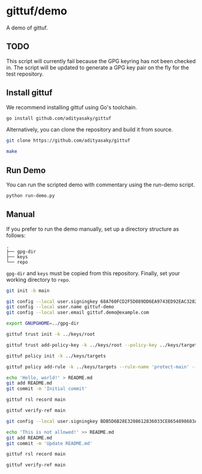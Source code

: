 # gittuf/demo

A demo of gittuf.

## TODO

This script will currently fail because the GPG keyring has not been checked
in. The script will be updated to generate a GPG key pair on the fly for the
test repository.

## Install gittuf

We recommend installing gittuf using Go's toolchain.

```bash
go install github.com/adityasaky/gittuf
```

Alternatively, you can clone the repository and build it from source.

```bash
git clone https://github.com/adityasaky/gittuf

make
```

## Run Demo

You can run the scripted demo with commentary using the run-demo script.

```bash
python run-demo.py
```

## Manual

If you prefer to run the demo manually, set up a directory structure as follows:

```
.
├── gpg-dir
├── keys
└── repo
```

`gpg-dir` and `keys` must be copied from this repository. Finally, set your
working directory to `repo`.

```bash
git init -b main

git config --local user.signingkey 68A760FCD2F5D089DD6EA9743ED92EAC3282A02A
git config --local user.name gittuf-demo
git config --local user.email gittuf.demo@example.com

export GNUPGHOME=../gpg-dir

gittuf trust init -k ../keys/root

gittuf trust add-policy-key -k ../keys/root --policy-key ../keys/targets.pub

gittuf policy init -k ../keys/targets

gittuf policy add-rule -k ../keys/targets --rule-name 'protect-main' --rule-pattern git:refs/heads/main --authorize-key gpg:68A760FCD2F5D089DD6EA9743ED92EAC3282A02A

echo 'Hello, world!' > README.md
git add README.md
git commit -m 'Initial commit'

gittuf rsl record main

gittuf verify-ref main

git config --local user.signingkey BDB5D6B28E3208612836033CE8654898683AF004

echo 'This is not allowed!' >> README.md
git add README.md
git commit -m 'Update README.md'

gittuf rsl record main

gittuf verify-ref main
```
